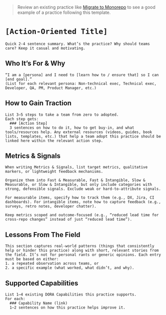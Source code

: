 > Review an existing practice like [Migrate to Monorepo](/practices/migrate-to-monorepo.md) to see a good example of a practice following this template.

# `[Action-Oriented Title]`

```text
Quick 2-4 sentence summary. What’s the practice? Why should teams care? Keep it casual and motivating.
```

## Who It’s For & Why

```text
“I am a [persona] and I need to [learn how to / ensure that] so I can [end goal].”
(List for each relevant persona: Non-technical exec, Technical exec, Developer, QA, PM, Product Manager, etc.)
```

## How to Gain Traction

```text
List 3–5 steps to take a team from zero to adopted.
Each step gets:
  ### [Action Step]
  3 sentences on how to do it, how to get buy-in, and what tools/resources help. Any external resources (videos, guides, book lists, templates, etc.) that help a team adopt this practice should be linked here within the relevant action step.
```

## Metrics & Signals

```text
When writing Metrics & Signals, list target metrics, qualitative markers, or lightweight feedback mechanisms. 

Organize them into Fast & Measurable, Fast & Intangible, Slow & Measurable, or Slow & Intangible, but only include categories with strong, defensible signals. Exclude weak or hard-to-attribute signals.

For measurable items, specify how to track them (e.g., DX, Jira, CI dashboards). For intangible items, note how to capture feedback (e.g., surveys, retro notes, developer chatter). 

Keep metrics scoped and outcome-focused (e.g., “reduced lead time for cross-repo changes” instead of just “reduced lead time”). 
```

## Lessons From The Field

```text
This section captures real-world patterns (things that consistently help or hinder this practice) along with short, relevant stories from the field. It’s not for personal rants or generic opinions. Each entry must be based on either:
1. a repeated observation across teams, or
2. a specific example (what worked, what didn’t, and why).
```

## Supported Capabilities

```text
List 1–4 existing DORA Capabilities this practice supports.
For each:
  ### Capability Name (link)
  1–2 sentences on how this practice helps improve it.
```
